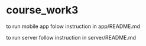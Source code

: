 # course_work3

to run mobile app folow instruction in app/README.md

to run server follow instruction in server/README.md
